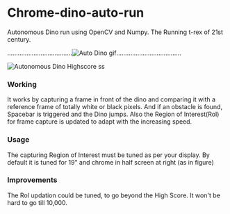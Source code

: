 # Chrome-dino-auto-run
Autonomous Dino run using OpenCV and Numpy. The Running t-rex of 21st century.

.....................................![Auto Dino gif](https://drive.google.com/uc?export=view&id=19b1s_Y2N4Ez_gb3pfZaTL6Ha9TbnOnGI).....................................

![Autonomous Dino Highscore ss](https://drive.google.com/uc?export=view&id=1zPd9J8OaQM5FvLrO87DfLdGLAHlth8us)

### Working
It works by capturing a frame in front of the dino and comparing it with a reference frame of totally white or black pixels.
And if an obstacle is found, Spacebar is triggered and the Dino jumps. Also the Region of Interest(RoI) for frame capture is updated to
adapt with the increasing speed.

### Usage
The capturing Region of Interest must be tuned as per your display. By default it is tuned for 19" and chrome in half screen at right (as in figure)

### Improvements
The RoI updation could be tuned, to go beyond the High Score. It won't be hard to go till 10,000.
